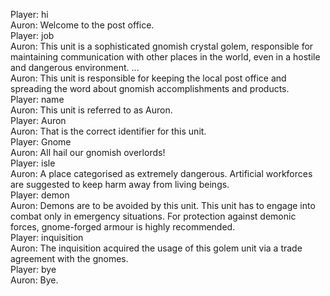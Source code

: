 Player: hi  
Auron: Welcome to the post office.  
Player: job  
Auron: This unit is a sophisticated gnomish crystal golem, responsible for maintaining communication with other places in the world, even in a hostile and dangerous environment. ...  
Auron: This unit is responsible for keeping the local post office and spreading the word about gnomish accomplishments and products.  
Player: name  
Auron: This unit is referred to as Auron.  
Player: Auron  
Auron: That is the correct identifier for this unit.  
Player: Gnome  
Auron: All hail our gnomish overlords!  
Player: isle  
Auron: A place categorised as extremely dangerous. Artificial workforces are suggested to keep harm away from living beings.  
Player: demon  
Auron: Demons are to be avoided by this unit. This unit has to engage into combat only in emergency situations. For protection against demonic forces, gnome-forged armour is highly recommended.  
Player: inquisition  
Auron: The inquisition acquired the usage of this golem unit via a trade agreement with the gnomes.  
Player: bye  
Auron: Bye.  
